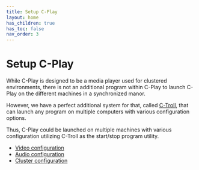 ```yaml
---
title: Setup C-Play
layout: home
has_children: true
has_toc: false
nav_order: 3
---
```


# Setup C-Play

While C-Play is designed to be a media player used for clustered environments, there is not an additional program within C-Play to launch C-Play on the different machines in a synchronized manor.

However, we have a perfect additional system for that, called [C-Troll](https://github.com/c-toolbox/C-Troll), that can launch any program on multiple computers with various configuration options.

Thus, C-Play could be launched on multiple machines with various configuration utilizing C-Troll as the start/stop program utility.

 - [Video configuration](guides/setup/video)
 - [Audio configuration](guides/setup/audio)
 - [Cluster configuration](guides/setup/sgct)